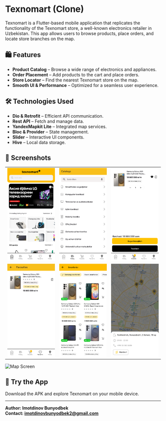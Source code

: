 # Texnomart (Clone)

Texnomart is a Flutter-based mobile application that replicates the functionality of the Texnomart store, a well-known electronics retailer in Uzbekistan. This app allows users to browse products, place orders, and locate store branches on the map.

## 🛍 Features

- **Product Catalog** – Browse a wide range of electronics and appliances.
- **Order Placement** – Add products to the cart and place orders.
- **Store Locator** – Find the nearest Texnomart store on the map.
- **Smooth UI & Performance** – Optimized for a seamless user experience.

## 🛠 Technologies Used
- **Dio & Retrofit** – Efficient API communication.
- **Rest API** – Fetch and manage data.
- **YandexMapkit Lite** – Integrated map services.
- **Bloc & Provider** – State management.
- **Slider** – Interactive UI components.
- **Hive** – Local data storage.

## 📸 Screenshots

<table>
  <tr>
    <td><img src="images/home.png" alt="Home Screen" width="200"/></td>
    <td><img src="images/catalog.png" alt="Catalog Screen" width="200"/></td>
    <td><img src="images/basket.png" alt="Basket Screen" width="200"/></td>
  </tr>
<tr>
    <td><img src="images/favourite.png" alt="Favourite Screen" width="200"/></td>
    <td><img src="images/category.png" alt="Category Screen" width="200"/></td>
    <td><img src="images/map.png" alt="Map Screen" width="200"/></td>
  </tr>
</table>

<img src="images/gif.gif" alt="Map Screen" width="200" height="200"/>

## 🚀 Try the App

Download the APK and explore Texnomart on your mobile device.

---

**Author: Imotdinov Bunyodbek**  
**Contact: [imotdinovbunyodbek2@gmail.com](mailto:imotdinovbunyodbek2@gmail.com)**
